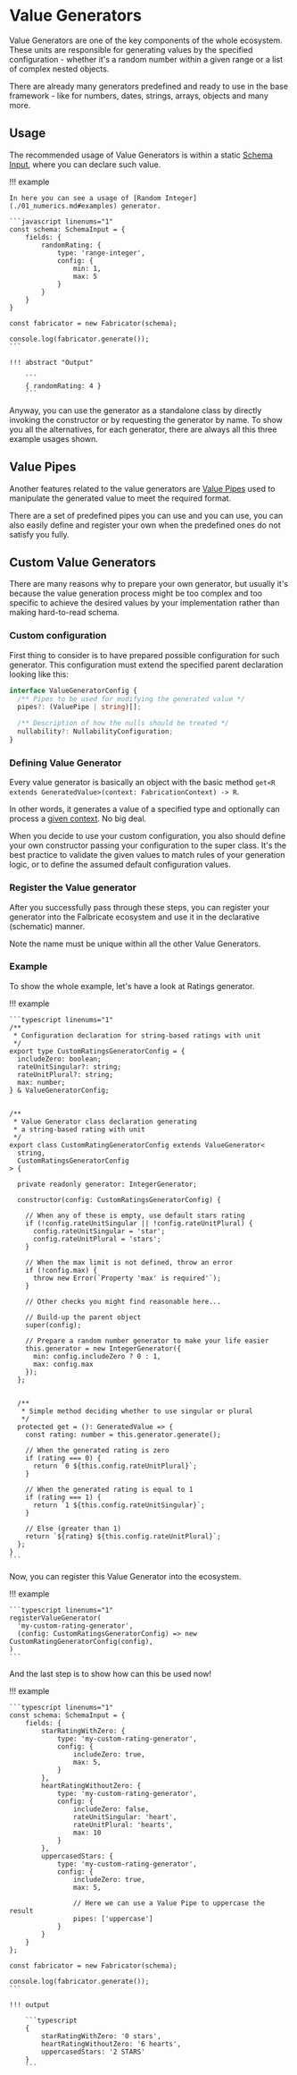 # Value Generators

Value Generators are one of the key components of the whole ecosystem. These units are responsible for
generating values by the specified configuration - whether it's a random number within a given range or
a list of complex nested objects.

There are already many generators predefined and ready to use in the base framework - like for
numbers, dates, strings, arrays, objects and many more.


## Usage

The recommended usage of Value Generators is within a static [Schema Input](../Building-Blocks/02_schema-input.md),
where you can declare such value.

!!! example

    In here you can see a usage of [Random Integer](./01_numerics.md#examples) generator.

    ```javascript linenums="1"
    const schema: SchemaInput = {
        fields: {
            randomRating: {
                type: 'range-integer',
                config: {
                    min: 1,
                    max: 5
                }
            }
        }
    }
    
    const fabricator = new Fabricator(schema);
    
    console.log(fabricator.generate());
    ```

    !!! abstract "Output"
        
        ```
        { randomRating: 4 }
        ```

Anyway, you can use the generator as a standalone class by directly invoking the
constructor or by requesting the generator by name. To show you all the alternatives,
for each generator, there are always all this three example usages shown.


## Value Pipes

Another features related to the value generators are [Value Pipes](../Pipes/Value-Pipes/00_value-pipes.md)
used to manipulate the generated value to meet the required format.

There are a set of predefined pipes you can use and you can use, you can also easily
define and register your own when the predefined ones do not satisfy you fully.



## Custom Value Generators

There are many reasons why to prepare your own generator, but usually it's because
the value generation process might be too complex and too specific to achieve
the desired values by your implementation rather than making hard-to-read schema.


### Custom configuration

First thing to consider is to have prepared possible configuration for such
generator. This configuration must extend the specified parent declaration looking
like this:

```typescript
interface ValueGeneratorConfig {
  /** Pipes to be used for modifying the generated value */
  pipes?: (ValuePipe | string)[];

  /** Description of how the nulls should be treated */
  nullability?: NullabilityConfiguration;
}
```


### Defining Value Generator

Every value generator is basically an object with the basic method 
`get<R extends GeneratedValue>(context: FabricationContext) -> R`.

In other words, it generates a value of a specified type and optionally 
can process a [given context](../Building-Blocks/05_context.md). No big deal.

When you decide to use your custom configuration, you also should define your own
constructor passing your configuration to the super class. It's the best practice 
to validate the given values to match rules of your generation logic, or to define
the assumed default configuration values.


### Register the Value generator

After you successfully pass through these steps, you can register your generator
into the Falbricate ecosystem and use it in the declarative (schematic) manner.

Note the name must be unique within all the other Value Generators.


### Example

To show the whole example, let's have a look at Ratings generator.

!!! example

    ```typescript linenums="1"
    /** 
     * Configuration declaration for string-based ratings with unit
     */
    export type CustomRatingsGeneratorConfig = {
      includeZero: boolean;
      rateUnitSingular?: string;
      rateUnitPlural?: string;
      max: number;
    } & ValueGeneratorConfig;
    
    
    /** 
     * Value Generator class declaration generating 
     * a string-based rating with unit
     */
    export class CustomRatingGeneratorConfig extends ValueGenerator<
      string,
      CustomRatingsGeneratorConfig
    > {
    
      private readonly generator: IntegerGenerator;
    
      constructor(config: CustomRatingsGeneratorConfig) {
    
        // When any of these is empty, use default stars rating
        if (!config.rateUnitSingular || !config.rateUnitPlural) {
          config.rateUnitSingular = 'star';
          config.rateUnitPlural = 'stars';
        }
    
        // When the max limit is not defined, throw an error
        if (!config.max) {
          throw new Error(`Property 'max' is required'`);
        }
    
        // Other checks you might find reasonable here...
    
        // Build-up the parent object
        super(config);
    
        // Prepare a random number generator to make your life easier
        this.generator = new IntegerGenerator({
          min: config.includeZero ? 0 : 1,
          max: config.max
        });
      };
    
      
      /** 
       * Simple method deciding whether to use singular or plural 
       */
      protected get = (): GeneratedValue => {
        const rating: number = this.generator.generate();
    
        // When the generated rating is zero
        if (rating === 0) {
          return `0 ${this.config.rateUnitPlural}`;
        }
    
        // When the generated rating is equal to 1
        if (rating === 1) {
          return `1 ${this.config.rateUnitSingular}`;
        }
    
        // Else (greater than 1)
        return `${rating} ${this.config.rateUnitPlural}`;
      };
    }
    ```

Now, you can register this Value Generator into the ecosystem.

!!! example

    ```typescript linenums="1"
    registerValueGenerator(
      'my-custom-rating-generator',
      (config: CustomRatingsGeneratorConfig) => new CustomRatingGeneratorConfig(config),
    )
    ```

And the last step is to show how can this be used now!

!!! example

    ```typescript linenums="1"
    const schema: SchemaInput = {
        fields: {
            starRatingWithZero: {
                type: 'my-custom-rating-generator',
                config: {
                    includeZero: true,
                    max: 5,
                }
            },
            heartRatingWithoutZero: {
                type: 'my-custom-rating-generator',
                config: {
                    includeZero: false,
                    rateUnitSingular: 'heart',
                    rateUnitPlural: 'hearts',
                    max: 10
                }
            },
            uppercasedStars: {
                type: 'my-custom-rating-generator',
                config: {
                    includeZero: true,
                    max: 5,
                    
                    // Here we can use a Value Pipe to uppercase the result
                    pipes: ['uppercase']
                }
            }
        }
    };
    
    const fabricator = new Fabricator(schema);
    
    console.log(fabricator.generate());
    ```

    !!! output
    
        ```typescript
        {
            starRatingWithZero: '0 stars',
            heartRatingWithoutZero: '6 hearts',
            uppercasedStars: '2 STARS'
        }
        ```